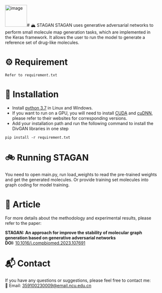 <img width="72" height="72" alt="image" src="https://github.com/user-attachments/assets/822c5572-1136-4802-be76-8bbea7f825bb" /># 🏔 STAGAN
STAGAN uses generative adversarial networks to perform small molecule map generation tasks, which are implemented in the Keras framework. It allows the user to run the model to generate a reference set of drug-like molecules.

# ⚙ Requirement
```
Refer to requirement.txt
```

# 🔧 Installation
* Install [python 3.7](https://www.python.org/downloads/) in Linux and Windows.
* If you want to run on a GPU, you will need to install [CUDA](https://developer.nvidia.com/cuda-downloads) and [cuDNN](https://developer.nvidia.com/cudnn), please refer to their websites for corresponding versions.
* Add your installation path and run the following command to install the DivGAN libraries in one step
```
pip install -r requirement.txt
```

# 🚲 Running STAGAN
You need to open main.py, run load_weights to read the pre-trained weights and get the generated molecules.
Or provide training set molecules into graph coding for model training.

# 📖 Article
For more details about the methodology and experimental results, please refer to the paper:

**STAGAN: An approach for improve the stability of molecular graph generation based on generative adversarial networks**  
**DOI:** [10.1016/j.compbiomed.2023.107691](https://doi.org/10.1016/j.compbiomed.2023.107691)

# 📬 Contact
If you have any questions or suggestions, please feel free to contact me:  
📧 Email: 359100230009@email.ncu.edu.cn
